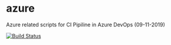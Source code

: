 # azure
Azure related scripts for CI Pipiline in Azure DevOps (09-11-2019)

[![Build Status](https://dev.azure.com/sveronneau/sv_devops/_apis/build/status/sveronneau.azure?branchName=master)](https://dev.azure.com/sveronneau/sv_devops/_build/latest?definitionId=2&branchName=master)
